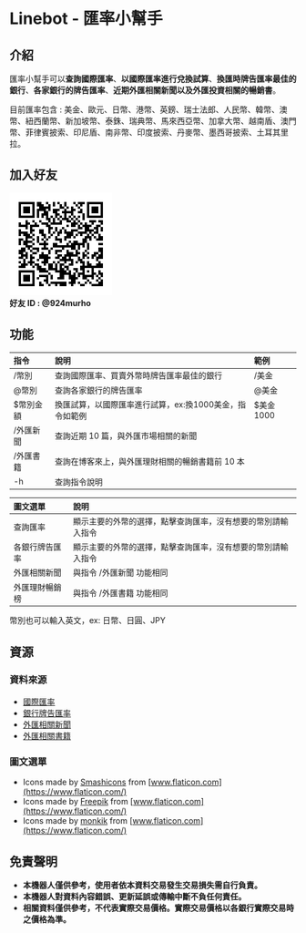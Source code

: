 # Linebot - 匯率小幫手
## 介紹
匯率小幫手可以**查詢國際匯率**、**以國際匯率進行兌換試算**、**換匯時牌告匯率最佳的銀行**、**各家銀行的牌告匯率**、**近期外匯相關新聞以及外匯投資相關的暢銷書**。  
  
目前匯率包含 : 美金、歐元、日幣、港幣、英鎊、瑞士法郎、人民幣、韓幣、澳幣、紐西蘭幣、新加坡幣、泰銖、瑞典幣、馬來西亞幣、加拿大幣、越南盾、澳門幣、菲律賓披索、印尼盾、南非幣、印度披索、丹麥幣、墨西哥披索、土耳其里拉。

## 加入好友
![image](https://raw.githubusercontent.com/jiang6145/Linebot-CurrencyExrate/master/images/QRcode.png)  
**好友 ID : @924murho**

## 功能
|指令|說明|範例|
|:---|:---|:---|
|/幣別|查詢國際匯率、買賣外幣時牌告匯率最佳的銀行|/美金|
|@幣別|查詢各家銀行的牌告匯率|@美金|
|$幣別金額|換匯試算，以國際匯率進行試算，ex:換1000美金，指令如範例|$美金1000|
|/外匯新聞|查詢近期 10 篇，與外匯市場相關的新聞|
|/外匯書籍|查詢在博客來上，與外匯理財相關的暢銷書籍前 10 本|
|-h|查詢指令說明|

|圖文選單|說明|
|:---|:---|
|查詢匯率|顯示主要的外幣的選擇，點擊查詢匯率，沒有想要的幣別請輸入指令|
|各銀行牌告匯率|顯示主要的外幣的選擇，點擊查詢匯率，沒有想要的幣別請輸入指令|
|外匯相關新聞|與指令 /外匯新聞 功能相同|
|外匯理財暢銷榜|與指令 /外匯書籍 功能相同|
幣別也可以輸入英文，ex: 日幣、日圓、JPY 
## 資源
### 資料來源
- [國際匯率](https://tw.rter.info/capi.php)
- [銀行牌告匯率](https://www.findrate.tw/USD/)
- [外匯相關新聞](https://news.cnyes.com/news/cat/forex?exp=a)
- [外匯相關書籍](https://www.books.com.tw/web/sys_bbotm/books/020907/?v=1&o=5)
### 圖文選單
- Icons made by [Smashicons](https://smashicons.com/) from [www.flaticon.com](https://www.flaticon.com/)
- Icons made by [Freepik](http://www.freepik.com/) from [www.flaticon.com](https://www.flaticon.com/)
- Icons made by [monkik](https://smashicons.com/) from [www.flaticon.com](https://www.flaticon.com/)

## 免責聲明
- **本機器人僅供參考，使用者依本資料交易發生交易損失需自行負責。**
- **本機器人對資料內容錯誤、更新延誤或傳輸中斷不負任何責任。**
- **相關資料僅供參考，不代表實際交易價格。實際交易價格以各銀行實際交易時之價格為準。**